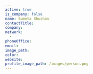 ```yaml
---
active: true
is_company: false
name: Sumeta Bhushan
contactTitle:
company:
network:
  -
phoneOffice:
email:
image_path:
color:
website:
profile_image_path: /images/person.png
---
```

